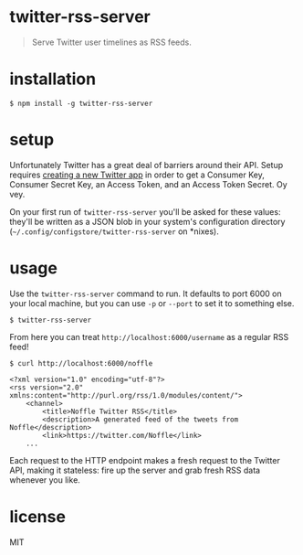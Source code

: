 # twitter-rss-server

> Serve Twitter user timelines as RSS feeds.


# installation

```
$ npm install -g twitter-rss-server
```

# setup

Unfortunately Twitter has a great deal of barriers around their API. Setup
requires [creating a new Twitter app](https://apps.twitter.com/) in order to get
a Consumer Key, Consumer Secret Key, an Access Token, and an Access Token
Secret. Oy vey.

On your first run of `twitter-rss-server` you'll be asked for these values:
they'll be written as a JSON blob in your system's configuration directory
(`~/.config/configstore/twitter-rss-server` on \*nixes).


# usage

Use the `twitter-rss-server` command to run. It defaults to port 6000 on your
local machine, but you can use `-p` or `--port` to set it to something else.

```
$ twitter-rss-server
```

From here you can treat `http://localhost:6000/username` as a regular RSS feed!

```
$ curl http://localhost:6000/noffle

<?xml version="1.0" encoding="utf-8"?>
<rss version="2.0" xmlns:content="http://purl.org/rss/1.0/modules/content/">
    <channel>
        <title>Noffle Twitter RSS</title>
        <description>A generated feed of the tweets from Noffle</description>
        <link>https://twitter.com/Noffle</link>
    ...
```

Each request to the HTTP endpoint makes a fresh request to the Twitter API,
making it stateless: fire up the server and grab fresh RSS data whenever you
like.


# license

MIT

